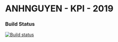 # ANHNGUYEN - KPI - 2019

### Build Status
[![Build status](https://dev.azure.com/nguyensieuanh/anhnguyen-kpi-2019/_apis/build/status/GitHub_Source/Source%20GitHub%20CI-CD%20Docker)](https://dev.azure.com/nguyensieuanh/anhnguyen-kpi-2019/_build/latest?definitionId=3)

